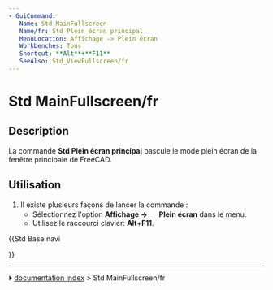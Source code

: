 ```yaml
---
- GuiCommand:
   Name: Std MainFullscreen
   Name/fr: Std Plein écran principal
   MenuLocation: Affichage -> Plein écran
   Workbenches: Tous
   Shortcut: **Alt**+**F11**
   SeeAlso: Std_ViewFullscreen/fr
---
```


# Std MainFullscreen/fr

## Description

La commande **Std Plein écran principal** bascule le mode plein écran de la fenêtre principale de FreeCAD.

## Utilisation

1.  Il existe plusieurs façons de lancer la commande :
    -   Sélectionnez l\'option **Affichage → <img src="images/Std_MainFullscreen.svg" width=16px> Plein écran** dans le menu.
    -   Utilisez le raccourci clavier: **Alt**+**F11**.





{{Std Base navi

}}



---
⏵ [documentation index](../README.md) > Std MainFullscreen/fr
